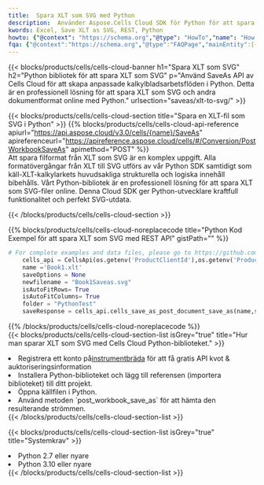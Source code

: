 ```yaml
---
title:  Spara XLT som SVG med Python
description:  Använder Aspose.Cells Cloud SDK för Python för att spara XLT-formatfil som SVG-fil.
kwords: Excel, Save XLT as SVG, REST, Python
howto: {"@context": "https://schema.org","@type": "HowTo","name": "How to save XLT as SVG using the Cells Cloud Python library.","description": "How to save XLT as SVG using the Cells Cloud Python library.","image": {"@type": "ImageObject"},"url": "/python/saveas/xlt-to-svg/","step": [{ "@type": "HowToStep","name": "How to save XLT as SVG using the Cells Cloud Python library. step 1", "image": {"@type": "ImageObject",},"url": "/python/saveas/xlt-to-svg/","text": "Register an account at <a href='https://dashboard.aspose.cloud/'>Dashboard</a> to get free API quota & authorization details",},{ "@type": "HowToStep","name": "How to save XLT as SVG using the Cells Cloud Python library. step 1", "image": {"@type": "ImageObject",},"url": "/python/saveas/xlt-to-svg/","text": "Install Python library and add the reference (import the library) to your project.",},{ "@type": "HowToStep","name": "How to save XLT as SVG using the Cells Cloud Python library. step 1", "image": {"@type": "ImageObject",},"url": "/python/saveas/xlt-to-svg/","text": "Open the source file in Python.",},{ "@type": "HowToStep","name": "How to save XLT as SVG using the Cells Cloud Python library. step 1", "image": {"@type": "ImageObject",},"url": "/python/saveas/xlt-to-svg/","text": "Use the `post_workbook_save_as` method to retrieve the resulting stream.",}, ],"supply": {"@type": "HowToSupply","name": "document"},"tool": [{"@type": "HowToTool","name": "PyCharm, Visual Studio Code, Sublime, Eclipse"},{"@type": "HowToTool","name": "Aspose Cells"}],"totalTime": "PT6M"}
fqa: {"@context":"https://schema.org","@type":"FAQPage","mainEntity":[{"@type":"Question","name":"Why save file as other formats file in C# using REST API?","acceptedAnswer":{"@type":"Answer","text":"Documents are encoded in many ways, and some files may be incompatible with the software you use. To open and read such files, just save them as appropriate file formats.<br/><ol><li>Install .NET SDK and add the reference (import the library) to your project.</li><li>Open the source file in C# using REST API.</li><li>Call the PostWorkbookSaveAsRequest() method, passing an output filename with required extension.</li><li>Get the result of save as a separate file.</li></ol>"}},{"@type":"Question","name":"What file formats can I save as with your C# library?","acceptedAnswer":{"@type":"Answer","text":"We support a variety of file formats for conversion using .NET library, including XLSX, Excel, xls , PDF, CSV, HTML, Markdown, XML, PNG, JPG, TIFF, Json, TXT and many more."}},{"@type":"Question","name":"What is the maximum allowed file size for conversion using this .NET library?","acceptedAnswer":{"@type":"Answer","text":"There are no file size limits for format conversions using .NET library."}}]}
---
```

{{< blocks/products/cells/cells-cloud-banner h1="Spara XLT som SVG" h2="Python bibliotek för att spara XLT som SVG" p="Använd SaveAs API av Cells Cloud för att skapa anpassade kalkylbladsarbetsflöden i Python. Detta är en professionell lösning för att spara XLT som SVG och andra dokumentformat online med Python." urlsection="saveas/xlt-to-svg/" >}}

{{< blocks/products/cells/cells-cloud-section title="Spara en XLT-fil som SVG i Python" >}}
{{% blocks/products/cells/cells-cloud-api-reference apiurl="https://api.aspose.cloud/v3.0/cells/{name}/SaveAs" apireferenceurl="https://apireference.aspose.cloud/cells/#/Conversion/PostWorkbookSaveAs" apimethod="POST" %}}
<br/>
Att spara filformat från XLT som SVG är en komplex uppgift. Alla formatövergångar från XLT till SVG utförs av vår Python SDK samtidigt som käll-XLT-kalkylarkets huvudsakliga strukturella och logiska innehåll bibehålls. Vårt Python-bibliotek är en professionell lösning för att spara XLT som SVG-filer online. Denna Cloud SDK ger Python-utvecklare kraftfull funktionalitet och perfekt SVG-utdata.

{{< /blocks/products/cells/cells-cloud-section >}}

{{% blocks/products/cells/cells-cloud-noreplacecode title="Python Kod Exempel för att spara XLT som SVG med REST API" gistPath="" %}}
  
```python
# For complete examples and data files, please go to https://github.com/aspose-cells-cloud/aspose-cells-cloud-python/
    cells_api = CellsApi(os.getenv('ProductClientId'),os.getenv('ProductClientSecret'))
    name ='Book1.xlt'    
    saveOptions = None
    newfilename = "Book1Saveas.svg"
    isAutoFitRows= True
    isAutoFitColumns= True
    folder = "PythonTest"
    saveResponse = cells_api.cells_save_as_post_document_save_as(name,save_options=saveOptions, newfilename=(folder +'/' + newfilename),folder=folder)
```
  
{{% /blocks/products/cells/cells-cloud-noreplacecode %}}
<br/>
{{< blocks/products/cells/cells-cloud-section-list isGrey="true" title="Hur man sparar XLT som SVG med Cells Cloud Python-biblioteket." >}}
<li> Registrera ett konto på<a href="https://dashboard.aspose.cloud/">instrumentbräda</a> för att få gratis API kvot & auktoriseringsinformation</li>
<li>Installera Python-biblioteket och lägg till referensen (importera biblioteket) till ditt projekt.</li>
<li>Öppna källfilen i Python.</li>
<li>Använd metoden `post_workbook_save_as` för att hämta den resulterande strömmen.</li>
{{< /blocks/products/cells/cells-cloud-section-list >}}

{{< blocks/products/cells/cells-cloud-section-list isGrey="true" title="Systemkrav" >}}
<li>Python 2.7 eller nyare</li>
<li>Python 3.10 eller nyare</li>
{{< /blocks/products/cells/cells-cloud-section-list >}}
